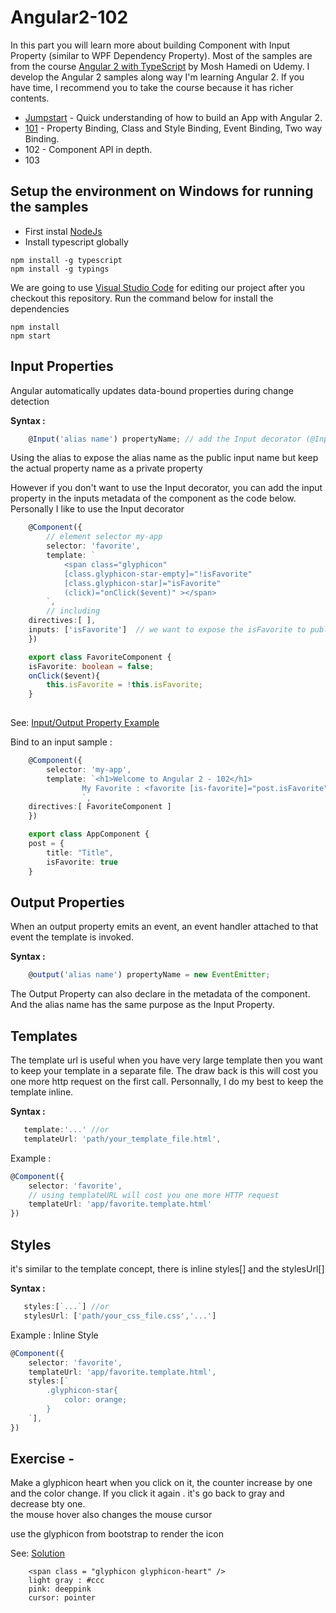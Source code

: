 # Angular2-102

In this part you will learn more about building Component with Input Property (similar to WPF Dependency Property). Most of the samples are from the course [Angular 2 with TypeScript](https://www.udemy.com/angular-2-tutorial-for-beginners/learn/v4/overview) by Mosh Hamedi on Udemy.
I develop  the Angular 2 samples along way I'm learning Angular 2. If you have time, I recommend you to take the course because it has richer contents.
- [Jumpstart](https://github.com/dacho68/Angular2-Jumpstart) - Quick understanding of how to build an App with Angular 2.
- [101](https://github.com/dacho68/Angular2-101) - Property Binding, Class and Style Binding, Event Binding, Two way Binding.
- 102 - Component API in depth.
- 103

## Setup the environment on Windows for running the samples
- First instal [NodeJs](https://nodejs.org/en/)
- Install typescript globally

```
npm install -g typescript
npm install -g typings
```

We are going to use [Visual Studio Code](http://code.visualstudio.com/) for editing our project
after you checkout this repository. Run the command below for install the dependencies

```
npm install
npm start
```

## Input Properties

   Angular automatically updates data-bound properties during change detection 
   
   **Syntax :**
   
``` typescript
    @Input('alias name') propertyName; // add the Input decorator (@Input()) in your class component.
```
Using the alias to expose the alias name as the public input name but keep the actual property name as a private property

However if you don't want to use the Input decorator, you can add the input property in the inputs metadata of the component as the code below. Personally I like to use the Input decorator

``` typescript
    @Component({
        // element selector my-app
        selector: 'favorite', 
        template: `
            <span class="glyphicon" 
            [class.glyphicon-star-empty]="!isFavorite"
            [class.glyphicon-star]="isFavorite"
            (click)="onClick($event)" ></span>
        `,
        // including 
    directives:[ ],
    inputs: ['isFavorite']  // we want to expose the isFavorite to public for binding
    })

    export class FavoriteComponent {
    isFavorite: boolean = false;   
    onClick($event){
        this.isFavorite = !this.isFavorite;
    }
  
```
 
See: [Input/Output Property Example](https://github.com/dacho68/Angular2-102/blob/master/app/favorite.component.ts)  

Bind to an input sample :
``` typescript 
    @Component({
        selector: 'my-app',
        template: `<h1>Welcome to Angular 2 - 102</h1>
                My Favorite : <favorite [is-favorite]="post.isFavorite"></favorite>
                `,
    directives:[ FavoriteComponent ]
    })

    export class AppComponent {
    post = {
        title: "Title",
        isFavorite: true
    }
```
## Output Properties

When an output property emits an event, an event handler attached to that event the template is invoked.
  
   **Syntax :**
   
``` typescript
    @output('alias name') propertyName = new EventEmitter; 
```

The Output Property can also declare in the metadata of the component. And the alias name has the same purpose as the Input Property.

## Templates

The template url is useful when you have very large template then you want to keep your template in a separate file. 
The draw back is this will cost you one more http request on the first call. Personnally, I do my best to keep the template inline.  
   
   **Syntax :**
   
``` typescript
   template:'...' //or
   templateUrl: 'path/your_template_file.html', 
```

Example :

``` typescript
@Component({
    selector: 'favorite', 
    // using templateURL will cost you one more HTTP request
    templateUrl: 'app/favorite.template.html' 
}) 
```

## Styles

it's similar to the template concept, there is inline styles[] and the stylesUrl[]

   **Syntax :**
   
``` typescript
   styles:[`...`] //or
   stylesUrl: ['path/your_css_file.css','...'] 
```

Example : Inline Style

``` typescript
@Component({
    selector: 'favorite', 
    templateUrl: 'app/favorite.template.html', 
    styles:[`
        .glyphicon-star{
            color: orange;
        }
    `],
}) 
```

## Exercise - 
Make a glyphicon heart when you click on it, the counter increase by one and the color change. If you click it again . it's go back to gray and decrease bty one.  
the mouse hover also changes the mouse cursor 

use the glyphicon from bootstrap to render the icon

See: [Solution](https://github.com/dacho68/Angular2-101/blob/master/app/favorite.component.ts)

``` html5   
    <span class = "glyphicon glyphicon-heart" />
    light gray : #ccc
    pink: deeppink
    cursor: pointer
```    

